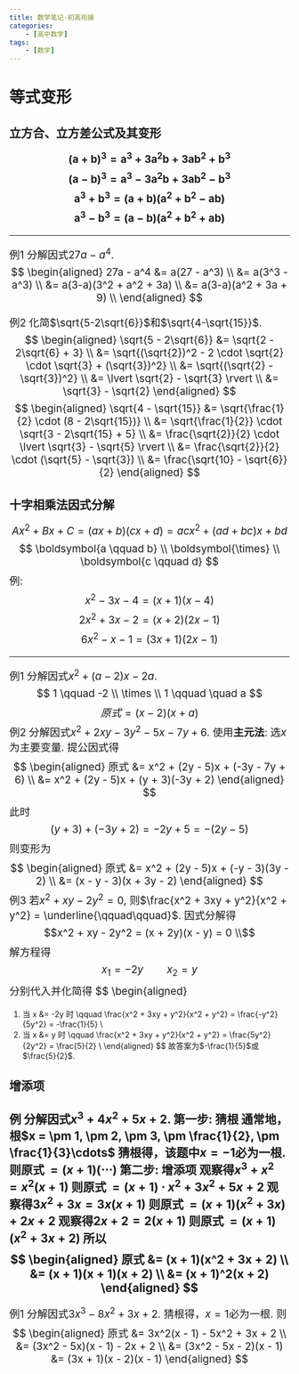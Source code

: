 ```yaml
---
title: 数学笔记-初高衔接
categories:
    - [高中数学]
tags:
    - [数学]
---
```

# 等式变形
## 立方合、立方差公式及其变形
$$\boldsymbol{(a + b)^3 = a^3 + 3a^2b + 3ab^2 + b^3}$$
$$\boldsymbol{(a - b)^3 = a^3 - 3a^2b + 3ab^2 - b^3}$$
$$\boldsymbol{a^3 + b^3 = (a + b)(a^2 + b^2 - ab)}$$
$$\boldsymbol{a^3 - b^3 = (a - b)(a^2 + b^2 + ab)}$$

---

例1 分解因式$27a - a^4$.
$$
\begin{aligned}
27a - a^4
&= a(27 - a^3) \\
&= a(3^3 - a^3) \\
&= a(3-a)(3^2 + a^2 + 3a) \\
&= a(3-a)(a^2 + 3a + 9) \\
\end{aligned}
$$

例2 化简$\sqrt{5-2\sqrt{6}}$和$\sqrt{4-\sqrt{15}}$.
$$
\begin{aligned}
\sqrt{5 - 2\sqrt{6}}
&= \sqrt{2 - 2\sqrt{6} + 3} \\
&= \sqrt{(\sqrt{2})^2 - 2 \cdot \sqrt{2} \cdot \sqrt{3} + (\sqrt{3})^2} \\
&= \sqrt{(\sqrt{2} - \sqrt{3})^2} \\
&= \lvert \sqrt{2} - \sqrt{3} \rvert \\
&= \sqrt{3} - \sqrt{2}
\end{aligned}
$$
$$
\begin{aligned}
\sqrt{4 - \sqrt{15}}
&= \sqrt{\frac{1}{2} \cdot (8 - 2\sqrt{15})} \\
&= \sqrt{\frac{1}{2}} \cdot \sqrt{3 - 2\sqrt{15} + 5} \\
&= \frac{\sqrt{2}}{2} \cdot \lvert \sqrt{3} - \sqrt{5} \rvert \\
&= \frac{\sqrt{2}}{2} \cdot (\sqrt{5} - \sqrt{3}) \\
&= \frac{\sqrt{10} - \sqrt{6}}{2}
\end{aligned}
$$

## 十字相乘法因式分解
$$Ax^2 + Bx + C = (ax + b)(cx + d) = acx^2 + (ad + bc)x + bd$$
$$
\boldsymbol{a \qquad b} \\
\boldsymbol{\times} \\
\boldsymbol{c \qquad d}
$$
例:
$$x^2 - 3x - 4 = (x + 1)(x - 4)$$
$$2x^2 + 3x -2 = (x + 2)(2x - 1)$$
$$6x^2 - x - 1 = (3x + 1)(2x - 1)$$

---

例1 分解因式$x^2 + (a - 2)x - 2a$.
$$
1 \qquad -2 \\
\times \\
1 \qquad \quad a
$$
$$原式 = (x - 2)(x + a)$$
例2 分解因式$x^2 + 2xy - 3y^2 - 5x - 7y + 6$.
使用**主元法**: 选$x$为主要变量.
提公因式得
$$
\begin{aligned}
原式
&= x^2 + (2y - 5)x + (-3y - 7y + 6) \\
&= x^2 + (2y - 5)x + (y + 3)(-3y + 2)
\end{aligned}
$$
此时
$$(y + 3) + (-3y + 2) = -2y + 5 = -(2y - 5)$$
则变形为
$$
\begin{aligned}
原式
&= x^2 + (2y - 5)x + (-y - 3)(3y - 2) \\
&= (x - y - 3)(x + 3y - 2)
\end{aligned}
$$
例3 若$x^2 + xy - 2y^2 = 0$, 则$\frac{x^2 + 3xy + y^2}{x^2 + y^2} = \underline{\qquad\qquad}$.
因式分解得
$$x^2 + xy - 2y^2 = (x + 2y)(x - y) = 0 \\$$
解方程得
$$x_1 = -2y \qquad x_2 = y$$
分别代入并化简得
$$
\begin{aligned}
1. 当 x &= -2y 时 \qquad
\frac{x^2 + 3xy + y^2}{x^2 + y^2} = \frac{-y^2}{5y^2} = -\frac{1}{5} \\
2. 当 x &= y 时 \qquad
\frac{x^2 + 3xy + y^2}{x^2 + y^2} = \frac{5y^2}{2y^2} = \frac{5}{2} \\
\end{aligned}
$$
故答案为$-\frac{1}{5}$或$\frac{5}{2}$.

## 增添项
例 分解因式$x^3 + 4x^2 + 5x + 2$.
**第一步: 猜根**
通常地，根$x = \pm 1, \pm 2, \pm 3, \pm \frac{1}{2}, \pm \frac{1}{3}\cdots$
猜根得，该题中$x = -1$必为一根.
则原式$\,= (x + 1)(\cdots)$
**第二步: 增添项**
观察得$x^3 + x^2 = x^2(x + 1)$
则原式$\,= (x + 1) \cdot x^2 + 3x^2 + 5x + 2$
观察得$3x^2 + 3x = 3x(x + 1)$
则原式$\,= (x + 1)(x^2 + 3x) + 2x + 2$
观察得$2x + 2 = 2(x + 1)$
则原式$\,= (x + 1)(x^2 + 3x + 2)$
所以
$$
\begin{aligned}
原式
&= (x + 1)(x^2 + 3x + 2) \\
&= (x + 1)(x + 1)(x + 2) \\
&= (x + 1)^2(x + 2)
\end{aligned}
$$
---
例1 分解因式$3x^3 - 8x^2 + 3x + 2$.
猜根得，$x = 1$必为一根.
则
$$
\begin{aligned}
原式
&= 3x^2(x - 1) - 5x^2 + 3x + 2 \\
&= (3x^2 - 5x)(x - 1) - 2x + 2 \\
&= (3x^2 - 5x - 2)(x - 1)
&= (3x + 1)(x - 2)(x - 1)
\end{aligned}
$$
<style>
    p {font-size: 14pt;}
</style>